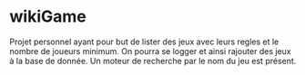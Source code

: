 # wikiGame
Projet personnel ayant pour but de lister des jeux avec leurs regles et le nombre de joueurs minimum.
On pourra se logger et ainsi rajouter des jeux à la base de donnée.
Un moteur de recherche par le nom du jeu est présent.
